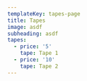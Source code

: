 ```yaml
---
templateKey: tapes-page
title: Tapes
image: asdf
subheading: asdf
tapes:
  - price: '5'
    tape: Tape 1
  - price: '10'
    tape: Tape 2
---
```


